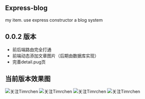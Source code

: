 ## Express-blog
my item. use express constructor a blog system

## 0.0.2 版本
*   前后端路由完全打通
*   前端动态添加文章图片（后期由数据库实现）
*   完善detail.pug页

## 当前版本效果图

![关注Timrchen](https://github.com/TimRChen/express-blog/README/20170414_01.jpg)
![关注Timrchen](https://github.com/TimRChen/express-blog/README/20170414_02.jpg)
![关注Timrchen](https://github.com/TimRChen/express-blog/README/20170414_03.jpg)
![关注Timrchen](https://github.com/TimRChen/express-blog/README/20170414_04.jpg)